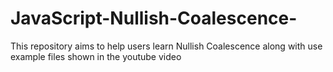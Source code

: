 # JavaScript-Nullish-Coalescence-
This repository aims to help users learn Nullish Coalescence along with use example files shown in the youtube video
